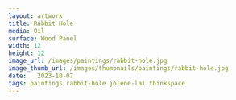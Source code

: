 ```yaml
---
layout: artwork
title: Rabbit Hole
media: Oil
surface: Wood Panel
width: 12
height: 12
image_url: /images/paintings/rabbit-hole.jpg
image_thumb_url: /images/thumbnails/paintings/rabbit-hole.jpg
date:   2023-10-07
tags: paintings rabbit-hole jolene-lai thinkspace
---
```

